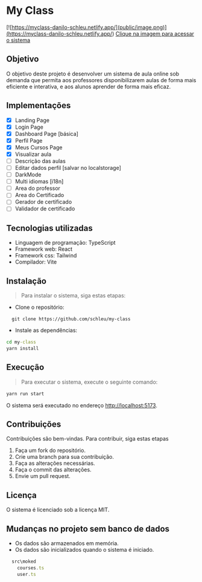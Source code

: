 # My Class

[![https://myclass-danilo-schleu.netlify.app/](public/image.png)](<https://myclass-danilo-schleu.netlify.app/>)
[Clique na imagem para acessar o sistema](<https://myclass-danilo-schleu.netlify.app/>)

## Objetivo

O objetivo deste projeto é desenvolver um sistema de aula online sob demanda que permita aos professores disponibilizarem aulas de forma mais eficiente e interativa, e aos alunos aprender de forma mais eficaz.

## Implementações

- [x] Landing Page
- [x] Login Page
- [x] Dashboard Page [básica]
- [x] Perfil Page
- [x] Meus Cursos Page
- [x] Visualizar aula
- [ ] Descrição das aulas
- [ ] Editar dados perfil [salvar no localstorage]
- [ ] DarkMode
- [ ] Multi idiomas [i18n]
- [ ] Area do professor
- [ ] Area do Certificado
- [ ] Gerador de certificado
- [ ] Validador de certificado

## Tecnologias utilizadas

- Linguagem de programação: TypeScript
- Framework web: React
- Framework css: Tailwind
- Compilador: Vite

## Instalação

> Para instalar o sistema, siga estas etapas:

- Clone o repositório:

```git
  git clone https://github.com/schleu/my-class
```

- Instale as dependências:

```cmd
cd my-class
yarn install
```

## Execução

> Para executar o sistema, execute o seguinte comando:

```cmd
yarn run start
```

O sistema será executado no endereço <http://localhost:5173>.

## Contribuições

Contribuições são bem-vindas. Para contribuir, siga estas etapas

1. Faça um fork do repositório.
2. Crie uma branch para sua contribuição.
3. Faça as alterações necessárias.
4. Faça o commit das alterações.
5. Envie um pull request.

## Licença

O sistema é licenciado sob a licença MIT.

## Mudanças no projeto sem banco de dados

- Os dados são armazenados em memória.
- Os dados são inicializados quando o sistema é iniciado.

```js
  src\moked
    courses.ts
    user.ts
```
